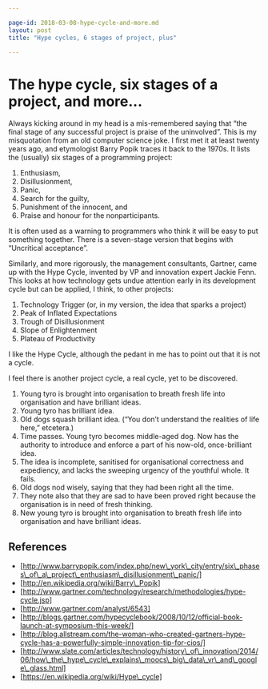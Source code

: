 ```yaml
---

page-id: 2018-03-08-hype-cycle-and-more.md
layout: post
title: "Hype cycles, 6 stages of project, plus"

---
```




# The hype cycle, six stages of a project, and more... 

Always kicking around in my head is a mis-remembered saying that “the final stage of any successful project is praise of the uninvolved”. This is my misquotation from an old computer science joke. I first met it at least twenty years ago, and etymologist Barry Popik traces it back to the 1970s. It lists the (usually) six stages of a programming project:

1. Enthusiasm, 
2. Disillusionment, 
3. Panic, 
4. Search for the guilty, 
5. Punishment of the innocent, and 
6. Praise and honour for the nonparticipants. 

It is often used as a warning to programmers who think it will be easy to put something together. There is a seven-stage version that begins with “Uncritical acceptance”. 

Similarly, and more rigorously, the management consultants, Gartner, came up with the Hype Cycle, invented by VP and innovation expert Jackie Fenn. This looks at how technology gets undue attention early in its development cycle but can be applied, I think, to other projects: 

1. Technology Trigger (or, in my version, the idea that sparks a project)
2. Peak of Inflated Expectations
3. Trough of Disillusionment
4. Slope of Enlightenment
5. Plateau of Productivity

I like the Hype Cycle, although the pedant in me has to point out that it is not a cycle. 

I feel there is another project cycle, a real cycle, yet to be discovered.

1. Young tyro is brought into organisation to breath fresh life into organisation and have brilliant ideas.
2. Young tyro has brilliant idea.
3. Old dogs squash brilliant idea. (“You don’t understand the realities of life here,” etcetera.)
4. Time passes. Young tyro becomes middle-aged dog. Now has the authority to introduce and enforce a part of his now-old, once-brilliant idea. 
5. The idea is incomplete, sanitised for organisational correctness and expediency, and lacks the sweeping urgency of the youthful whole. It fails.
6. Old dogs nod wisely, saying that they had been right all  the time. 
7. They note also that they are sad to have been proved right because the organisation is in need of fresh thinking.
8. New young tyro is brought into organisation to breath fresh life into organisation and have brilliant ideas.

## References

* [http://www.barrypopik.com/index.php/new\_york\_city/entry/six\_phases\_of\_a\_project\_enthusiasm\_disillusionment\_panic/]
* [http://en.wikipedia.org/wiki/Barry\_Popik]
* [http://www.gartner.com/technology/research/methodologies/hype-cycle.jsp]
* [http://www.gartner.com/analyst/6543]
* [http://blogs.gartner.com/hypecyclebook/2008/10/12/official-book-launch-at-symposium-this-week/]
* [http://blog.allstream.com/the-woman-who-created-gartners-hype-cycle-has-a-powerfully-simple-innovation-tip-for-cios/]
* [http://www.slate.com/articles/technology/history\_of\_innovation/2014/06/how\_the\_hype\_cycle\_explains\_moocs\_big\_data\_vr\_and\_google\_glass.html]
* [https://en.wikipedia.org/wiki/Hype\_cycle]






